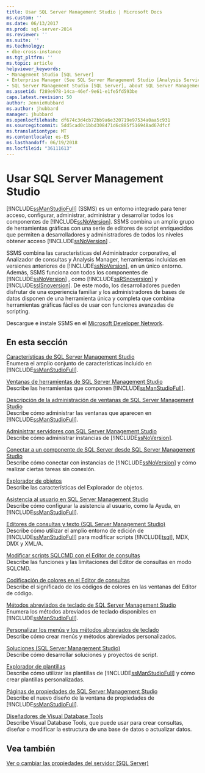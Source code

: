 ```yaml
---
title: Usar SQL Server Management Studio | Microsoft Docs
ms.custom: ''
ms.date: 06/13/2017
ms.prod: sql-server-2014
ms.reviewer: ''
ms.suite: ''
ms.technology:
- dbe-cross-instance
ms.tgt_pltfrm: ''
ms.topic: article
helpviewer_keywords:
- Management Studio [SQL Server]
- Enterprise Manager (See SQL Server Management Studio [Analysis Services])
- SQL Server Management Studio [SQL Server], about SQL Server Management Studio
ms.assetid: f289e978-14ca-46ef-9e61-e1fe5fd593be
caps.latest.revision: 50
author: JennieHubbard
ms.author: jhubbard
manager: jhubbard
ms.openlocfilehash: df674c3d4cb72bb9a6e320719e97534a0aa5c931
ms.sourcegitcommit: 5dd5cad0c1bbd308471d6c885f516948ad67dfcf
ms.translationtype: MT
ms.contentlocale: es-ES
ms.lasthandoff: 06/19/2018
ms.locfileid: "36111613"
---
```

# <a name="use-sql-server-management-studio"></a>Usar SQL Server Management Studio
  [!INCLUDE[ssManStudioFull](../includes/ssmanstudiofull-md.md)] (SSMS) es un entorno integrado para tener acceso, configurar, administrar, administrar y desarrollar todos los componentes de [!INCLUDE[ssNoVersion](../includes/ssnoversion-md.md)]. SSMS combina un amplio grupo de herramientas gráficas con una serie de editores de script enriquecidos que permiten a desarrolladores y administradores de todos los niveles obtener acceso [!INCLUDE[ssNoVersion](../includes/ssnoversion-md.md)] .  
  
 SSMS combina las características del Administrador corporativo, el Analizador de consultas y Analysis Manager, herramientas incluidas en versiones anteriores de [!INCLUDE[ssNoVersion](../includes/ssnoversion-md.md)], en un único entorno. Además, SSMS funciona con todos los componentes de [!INCLUDE[ssNoVersion](../includes/ssnoversion-md.md)] , como [!INCLUDE[ssRSnoversion](../includes/ssrsnoversion-md.md)] y [!INCLUDE[ssISnoversion](../includes/ssisnoversion-md.md)]. De este modo, los desarrolladores pueden disfrutar de una experiencia familiar y los administradores de bases de datos disponen de una herramienta única y completa que combina herramientas gráficas fáciles de usar con funciones avanzadas de scripting.  
  
 Descargue e instale SSMS en el [Microsoft Developer Network](http://msdn.microsoft.com/library/dn434042.aspx).  
  
## <a name="in-this-section"></a>En esta sección  
 [Características de SQL Server Management Studio](features-in-sql-server-management-studio.md)  
 Enumera el amplio conjunto de características incluido en [!INCLUDE[ssManStudioFull](../includes/ssmanstudiofull-md.md)].  
  
 [Ventanas de herramientas de SQL Server Management Studio](../ssms/tool-windows-in-sql-server-management-studio.md)  
 Describe las herramientas que componen [!INCLUDE[ssManStudioFull](../includes/ssmanstudiofull-md.md)].  
  
 [Descripción de la administración de ventanas de SQL Server Management Studio](../ssms/understand-sql-server-management-studio-windows-management.md)  
 Describe cómo administrar las ventanas que aparecen en [!INCLUDE[ssManStudioFull](../includes/ssmanstudiofull-md.md)].  
  
 [Administrar servidores con SQL Server Management Studio](../ssms/administer-servers-with-sql-server-management-studio.md)  
 Describe cómo administrar instancias de [!INCLUDE[ssNoVersion](../includes/ssnoversion-md.md)].  
  
 [Conectar a un componente de SQL Server desde SQL Server Management Studio](../ssms/f1-help/connect-to-any-sql-server-component-from-sql-server-management-studio.md)  
 Describe cómo conectar con instancias de [!INCLUDE[ssNoVersion](../includes/ssnoversion-md.md)] y cómo realizar ciertas tareas sin conexión.  
  
 [Explorador de objetos](../ssms/object/object-explorer.md)  
 Describe las características del Explorador de objetos.  
  
 [Asistencia al usuario en SQL Server Management Studio](../ssms/user-assistance-in-sql-server-management-studio.md)  
 Describe cómo configurar la asistencia al usuario, como la Ayuda, en [!INCLUDE[ssManStudioFull](../includes/ssmanstudiofull-md.md)].  
  
 [Editores de consultas y texto &#40;SQL Server Management Studio&#41;](../relational-databases/scripting/query-and-text-editors-sql-server-management-studio.md)  
 Describe cómo utilizar el amplio entorno de edición de [!INCLUDE[ssManStudioFull](../includes/ssmanstudiofull-md.md)] para modificar scripts [!INCLUDE[tsql](../includes/tsql-md.md)], MDX, DMX y XML/A.  
  
 [Modificar scripts SQLCMD con el Editor de consultas](../relational-databases/scripting/edit-sqlcmd-scripts-with-query-editor.md)  
 Describe las funciones y las limitaciones del Editor de consultas en modo SQLCMD.  
  
 [Codificación de colores en el Editor de consultas](../relational-databases/scripting/color-coding-in-query-editors.md)  
 Describe el significado de los códigos de colores en las ventanas del Editor de código.  
  
 [Métodos abreviados de teclado de SQL Server Management Studio](../ssms/sql-server-management-studio-keyboard-shortcuts.md)  
 Enumera los métodos abreviados de teclado disponibles en [!INCLUDE[ssManStudioFull](../includes/ssmanstudiofull-md.md)].  
  
 [Personalizar los menús y los métodos abreviados de teclado](../ssms/customize-menus-and-shortcut-keys.md)  
 Describe cómo crear menús y métodos abreviados personalizados.  
  
 [Soluciones &#40;SQL Server Management Studio&#41;](../ssms/solution/solutions-sql-server-management-studio.md)  
 Describe cómo desarrollar soluciones y proyectos de script.  
  
 [Explorador de plantillas](../ssms/template/template-explorer.md)  
 Describe cómo utilizar las plantillas de [!INCLUDE[ssManStudioFull](../includes/ssmanstudiofull-md.md)] y cómo crear plantillas personalizadas.  
  
 [Páginas de propiedades de SQL Server Management Studio](../ssms/property-pages-in-sql-server-management-studio.md)  
 Describe el nuevo diseño de la ventana de propiedades de [!INCLUDE[ssManStudioFull](../includes/ssmanstudiofull-md.md)].  
  
 [Diseñadores de Visual Database Tools](../ssms/visual-db-tools/visual-database-tool-designers.md)  
 Describe Visual Database Tools, que puede usar para crear consultas, diseñar o modificar la estructura de una base de datos o actualizar datos.  
  
## <a name="see-also"></a>Vea también  
 [Ver o cambiar las propiedades del servidor &#40;SQL Server&#41;](configure-windows/view-or-change-server-properties-sql-server.md)  
  
  
